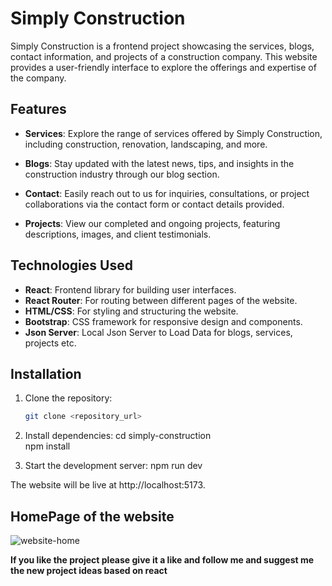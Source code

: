 # Simply Construction

Simply Construction is a frontend project showcasing the services, blogs, contact information, and projects of a construction company. This website provides a user-friendly interface to explore the offerings and expertise of the company.

## Features

- **Services**: Explore the range of services offered by Simply Construction, including construction, renovation, landscaping, and more.

- **Blogs**: Stay updated with the latest news, tips, and insights in the construction industry through our blog section.

- **Contact**: Easily reach out to us for inquiries, consultations, or project collaborations via the contact form or contact details provided.

- **Projects**: View our completed and ongoing projects, featuring descriptions, images, and client testimonials.

## Technologies Used

- **React**: Frontend library for building user interfaces.
- **React Router**: For routing between different pages of the website.
- **HTML/CSS**: For styling and structuring the website.
- **Bootstrap**: CSS framework for responsive design and components.
- **Json Server**: Local Json Server to Load Data for blogs, services, projects etc.

## Installation

1. Clone the repository:
   ```bash
   git clone <repository_url>

2. Install dependencies:
   cd simply-construction  
   npm install
   
3. Start the development server:
   npm run dev

The website will be live at http://localhost:5173.

## HomePage of the website
![website-home](https://github.com/jatin-chaudhary-code/simply-construction-react/assets/103587768/227d5f26-db75-4062-9d85-38e3c544ce15)

 **If you like the project please give it a like and follow me and suggest me the new project ideas based on react**
